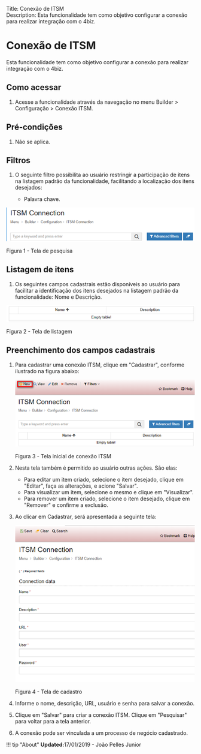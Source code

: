 Title: Conexão de ITSM  
Description: Esta funcionalidade tem como objetivo configurar a conexão para realizar integração com o 4biz.    
# Conexão de ITSM    

Esta funcionalidade tem como objetivo configurar a conexão para realizar integração com o 4biz.    

## Como acessar

1. Acesse a funcionalidade através da navegação no menu Builder > Configuração > Conexão ITSM.   

## Pré-condições

1. Não se aplica.   

## Filtros

1. O seguinte filtro possibilita ao usuário restringir a participação de itens na listagem padrão da funcionalidade, facilitando a localização dos itens desejados:  
      
      * Palavra chave.  

![Screenshot](images/ITSM-Search.png) 

Figura 1 - Tela de pesquisa     

## Listagem de itens

1. Os seguintes campos cadastrais estão disponíveis ao usuário para facilitar a identificação dos itens desejados na listagem padrão da funcionalidade: Nome e Descrição.   
  
![Screenshot](images/ITSM-Listing.png)

Figura 2 - Tela de listagem     

## Preenchimento dos campos cadastrais

1. Para cadastrar uma conexão ITSM, clique em "Cadastrar", conforme ilustrado na figura abaixo:    

    ![Screenshot](images/ITSM-Filling.png)
    
    Figura 3 - Tela inicial de conexão ITSM   

2. Nesta tela também é permitido ao usuário outras ações. São elas:     

    - Para editar um item criado, selecione o item desejado, clique em "Editar", faça as alterações, e acione "Salvar".    
    - Para visualizar um item, selecione o mesmo e clique em "Visualizar".   
    - Para remover um item criado, selecione o item desejado, clique em "Remover" e confirme a exclusão.  

3. Ao clicar em Cadastrar, será apresentada a seguinte tela:   

    ![Screenshot](images/ITSM-Registration.png)
    
    Figura 4 - Tela de cadastro    

4. Informe o nome, descrição, URL, usuário e senha para salvar a conexão.    
5. Clique em "Salvar" para criar a conexão ITSM. Clique em "Pesquisar" para voltar para a tela anterior.  
6. A conexão pode ser vinculada a um processo de negócio cadastrado.    

!!! tip "About"
    <b>Updated:</b>17/01/2019 - João Pelles Junior
